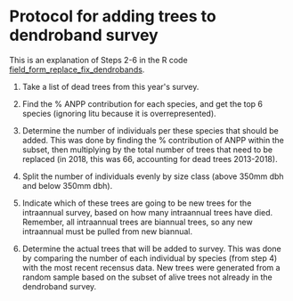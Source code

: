 # Protocol for adding trees to dendroband survey

This is an explanation of Steps 2-6 in the R code [field_form_replace_fix_dendrobands](https://github.com/SCBI-ForestGEO/Dendrobands/tree/master/Rscripts/field_forms).

1. Take a list of dead trees from this year's survey.

2. Find the % ANPP contribution for each species, and get the top 6 species (ignoring litu because it is overrepresented).

3. Determine the number of individuals per these species that should be added. This was done by finding the % contribution of ANPP within the subset, then multiplying by the total number of trees that need to be replaced (in 2018, this was 66, accounting for dead trees 2013-2018).

4. Split the number of individuals evenly by size class (above 350mm dbh and below 350mm dbh).

5. Indicate which of these trees are going to be new trees for the intraannual survey, based on how many intraannual trees have died. Remember, all intraannual trees are biannual trees, so any new intraannual must be pulled from new biannual.

6. Determine the actual trees that will be added to survey. This was done by comparing the number of each individual by species (from step 4) with the most recent recensus data. New trees were generated from a random sample based on the subset of alive trees not already in the dendroband survey.
